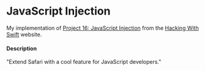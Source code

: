 # JavaScript Injection
My implementation of [Project 16: JavaScript Injection](https://www.hackingwithswift.com/read/16/overview) from the [Hacking With Swift](https://www.hackingwithswift.com/) website.

#### Description
"Extend Safari with a cool feature for JavaScript developers."
